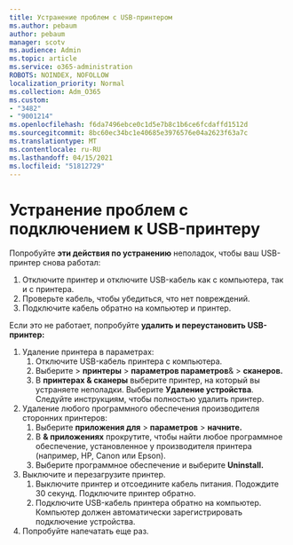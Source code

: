```yaml
---
title: Устранение проблем с USB-принтером
ms.author: pebaum
author: pebaum
manager: scotv
ms.audience: Admin
ms.topic: article
ms.service: o365-administration
ROBOTS: NOINDEX, NOFOLLOW
localization_priority: Normal
ms.collection: Adm_O365
ms.custom:
- "3482"
- "9001214"
ms.openlocfilehash: f6da7496ebce0c1d5e7b8c1b6ce6fcdaffd1512d
ms.sourcegitcommit: 8bc60ec34bc1e40685e3976576e04a2623f63a7c
ms.translationtype: MT
ms.contentlocale: ru-RU
ms.lasthandoff: 04/15/2021
ms.locfileid: "51812729"
---
```

# <a name="fix-usb-printer-connection-issues"></a>Устранение проблем с подключением к USB-принтеру

Попробуйте **эти действия по устранению** неполадок, чтобы ваш USB-принтер снова работал:

1. Отключите принтер и отключите USB-кабель как с компьютера, так и с принтера.
2. Проверьте кабель, чтобы убедиться, что нет повреждений.
3. Подключите кабель обратно на компьютер и принтер.

Если это не работает, попробуйте **удалить и переустановить USB-принтер:**

1. Удаление принтера в параметрах:
    1. Отключите USB-кабель принтера с компьютера.
    2. Выберите   >  **принтеры**  >  **параметров параметров**&  >  **сканеров.**
    3. В **принтерах & сканеры** выберите принтер, на который вы устраняете неполадки. Выберите **Удаление устройства**. Следуйте инструкциям, чтобы полностью удалить принтер.
2. Удаление любого программного обеспечения производителя сторонних принтеров:
    1. Выберите **приложения для**  >  **параметров**  >  **начните.**
    2. В **& приложениях** прокрутите, чтобы найти любое программное обеспечение, установленное у производителя принтера (например, HP, Canon или Epson).
    3. Выберите программное обеспечение и выберите **Uninstall.**
3. Выключите и перезагрузите принтер.<br>
    1. Выключите принтер и отсоедините кабель питания. Подождите 30 секунд. Подключите принтер обратно.
    2. Подключите USB-кабель принтера обратно на компьютер. Компьютер должен автоматически зарегистрировать подключение устройства.
4. Попробуйте напечатать еще раз.